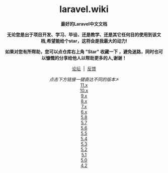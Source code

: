 <h1 align="center">laravel.wiki</h1>

<p align="center">    
    <b>最好的Laravel中文文档</b>
</p>

<p align="center">    
    <b>无论您是出于项目开发、学习、毕设、还是教学、还是其它任何目的使用到该文档,希望能给个star，这将会是我最大的动力!</b>
</p>
<p align="center">    
    <b>如果对您有所帮助，您可以点仓库右上角 "Star" 收藏一下 ，避免迷路，同时也可以慷慨的分享给他人以帮助更多的人,谢谢！</b>
</p>
<p align="center">
<a href="https://github.com/ajiho/laravel-wiki/discussions">论坛</a> &nbsp;|&nbsp; <a href="https://github.com/ajiho/laravel-wiki/issues">反馈</a>
</p>
<p align="center">
   <i>点击下方链接一键直达不同的版本↗️</i> <br>
  <a href="https://www.laravel.wiki/">11.x</a><br>
  <a href="https://v10.x.laravel.wiki/">10.x</a><br>
  <a href="https://v9.x.laravel.wiki/">9.x</a><br>
  <a href="https://v8.x.laravel.wiki/">8.x</a><br>
  <a href="https://v7.x.laravel.wiki/">7.x</a><br>
  <a href="https://v6.x.laravel.wiki/">6.x</a><br>
  <a href="https://v5.8.laravel.wiki/">5.8</a><br>
  <a href="https://v5.7.laravel.wiki/">5.7</a><br>
  <a href="https://v5.6.laravel.wiki/">5.6</a><br>
  <a href="https://v5.5.laravel.wiki/">5.5</a><br>
  <a href="https://v5.4.laravel.wiki/">5.4</a><br>
  <a href="https://v5.3.laravel.wiki/">5.3</a><br>
  <a href="https://v5.2.laravel.wiki/">5.2</a><br>
  <a href="https://v5.1.laravel.wiki/">5.1</a><br>
  <a href="https://v5.0.laravel.wiki/">5.0</a><br>
  <a href="https://v4.2.laravel.wiki/">4.2</a><br>
</p>

